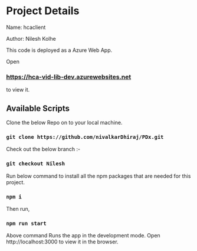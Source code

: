# Project Details

Name: hcaclient

Author: Nilesh Kolhe

This code is deployed as a Azure Web App.

Open
### https://hca-vid-lib-dev.azurewebsites.net 
to view it.

## Available Scripts

Clone the below Repo on to your local machine.
### `git clone https://github.com/nivalkarDhiraj/PDx.git`

Check out the below branch :-
### `git checkout Nilesh`

Run below command to install all the npm packages that are needed for this project.
### `npm i`

Then run,
### `npm run start`

Above command Runs the app in the development mode.
Open http://localhost:3000 to view it in the browser.
